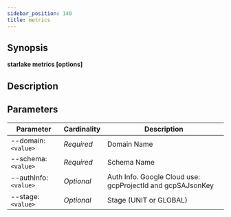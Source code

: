 ```yaml
---
sidebar_position: 140
title: metrics
---
```



## Synopsis

**starlake metrics [options]**

## Description


## Parameters

Parameter|Cardinality|Description
---|---|---
--domain:`<value>`|*Required*|Domain Name
--schema:`<value>`|*Required*|Schema Name
--authInfo:`<value>`|*Optional*|Auth Info.  Google Cloud use: gcpProjectId and gcpSAJsonKey
--stage:`<value>`|*Optional*|Stage (UNIT or GLOBAL)

